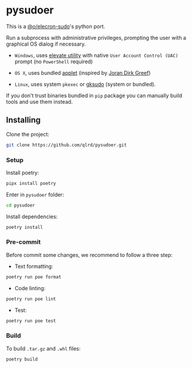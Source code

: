 # pysudoer


This is a [@o/elecron-sudo](https://www.npmjs.com/package/@o/electron-sudo)'s python port.

Run a subprocess with administrative privileges,
prompting the user with a graphical OS dialog if necessary.

- `Windows`, uses [elevate utility](https://github.com/automation-stack/electron-sudo/tree/master/src/vendor/win32) with native `User Account Control (UAC)` prompt (no `PowerShell` required)

- `OS X`, uses bundled [applet](https://github.com/automation-stack/electron-sudo/tree/master/src/bin/applet.app) (inspired by  [Joran Dirk Greef](https://github.com/jorangreef))

- `Linux`, uses system `pkexec` or [gksudo](http://www.nongnu.org/gksu) (system or bundled).


If you don't trust binaries bundled in `pip` package you can manually build tools and use them instead.

## Installing


Clone the project:

```bash
git clone https://github.com/qlrd/pysudoer.git
```

### Setup

Install poetry:

```bash
pipx install poetry
```

Enter in `pysudoer` folder:

```bash
cd pysudoer
```

Install dependencies:

```bash
poetry install
```

### Pre-commit

Before commit some changes, we recommend to follow a three step:

* Text formatting: 

```bash
poetry run poe format
```

* Code linting:

```bash
poetry run poe lint
```

* Test:

```bash
poetry run poe test
```

### Build

To build `.tar.gz` and `.whl` files:

```bash
poetry build
```

